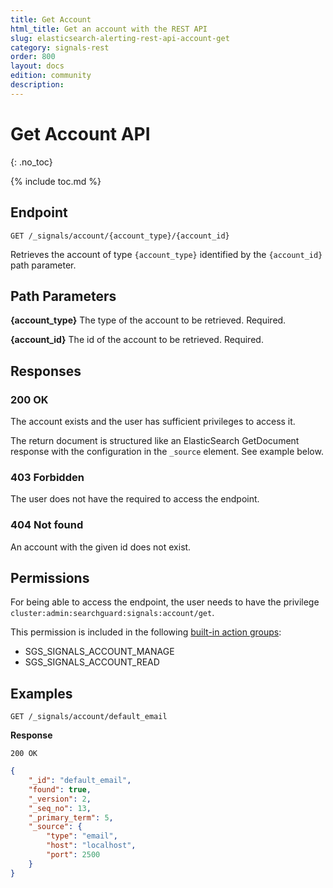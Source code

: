 ```yaml
---
title: Get Account
html_title: Get an account with the REST API
slug: elasticsearch-alerting-rest-api-account-get
category: signals-rest
order: 800
layout: docs
edition: community
description: 
---
```


<!--- Copyright 2020 floragunn GmbH -->

# Get Account API
{: .no_toc}

{% include toc.md %}


## Endpoint

```
GET /_signals/account/{account_type}/{account_id}
```

Retrieves the account of type `{account_type}` identified by the `{account_id}` path parameter. 


## Path Parameters

**{account_type}** The type of the account to be retrieved. Required.

**{account_id}** The id of the account to be retrieved. Required.

## Responses

### 200 OK

The account exists and the user has sufficient privileges to access it. 

The return document is structured like an ElasticSearch GetDocument response with the configuration in the `_source` element. See example below.

### 403 Forbidden

The user does not have the required to access the endpoint.

### 404 Not found

An account with the given id does not exist. 

## Permissions

For being able to access the endpoint, the user needs to have the privilege `cluster:admin:searchguard:signals:account/get`.

This permission is included in the following [built-in action groups](security_permissions.md):

* SGS\_SIGNALS\_ACCOUNT\_MANAGE
* SGS\_SIGNALS\_ACCOUNT\_READ


## Examples

```
GET /_signals/account/default_email
```

**Response**

```
200 OK
``` 

```json
{
    "_id": "default_email",
    "found": true,
    "_version": 2,
    "_seq_no": 13,
    "_primary_term": 5,
    "_source": {
        "type": "email",
        "host": "localhost",
        "port": 2500
    }
}
```
